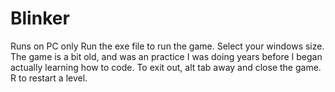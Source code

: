 # Blinker
Runs on PC only
Run the exe file to run the game. Select your windows size.
The game is a bit old, and was an practice I was doing years before I began actually learning how to code.
To exit out, alt tab away and close the game.
R to restart a level.
